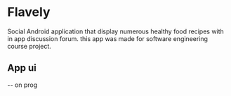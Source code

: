 # Flavely
Social Android application that display numerous healthy food recipes with in app discussion forum. this app was made for software engineering course project. 

## App ui
-- on prog
